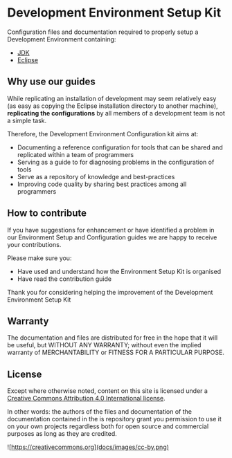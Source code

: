 # Development Environment Setup Kit

Configuration files and documentation required to properly setup a Development Environment containing:

* [JDK](jdk/jdk-setup-guide.md) 
* [Eclipse](eclipse/eclipse-setup-guide.md)

## Why use our guides
While replicating an installation of development may seem relatively easy (as easy as copying the Eclipse installation directory to another machine), **replicating the configurations** by all members of a development team is not a simple task. 

Therefore, the Development Environment Configuration kit aims at:

* Documenting a reference configuration for tools that can be shared and replicated within a team of programmers
* Serving as a guide to for diagnosing problems in the configuration of tools 
* Serve as a repository of knowledge and best-practices
* Improving code quality by sharing best practices among all programmers

## How to contribute
If you have suggestions for enhancement or have identified a problem in our Environment Setup and Configuration guides we are happy to receive your contributions.

Please make sure you:

* Have used and understand how the Environment Setup Kit is organised
* Have read the contribution guide

Thank you for considering helping the improvement of the Development Environment Setup Kit

## Warranty
The documentation and files are distributed for free in the hope that it will be useful, but WITHOUT ANY WARRANTY; without even the implied warranty of MERCHANTABILITY or FITNESS FOR A PARTICULAR PURPOSE.  

## License
Except where otherwise noted, content on this site is licensed under a [Creative Commons Attribution 4.0 International license](https://creativecommons.org).

In other words: the authors of the files and documentation of the documentation contained in the is repository grant you permission to use it on your own projects regardless both for open source and commercial purposes as long as they are credited.


![https://creativecommons.org](docs/images/cc-by.png) 






